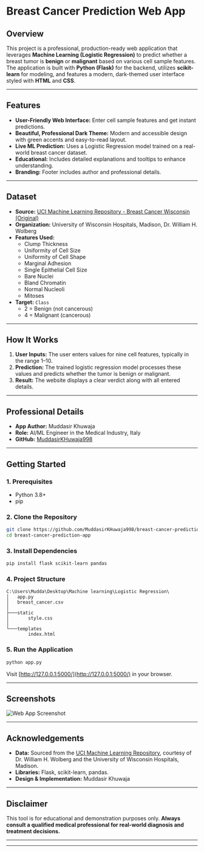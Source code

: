 # Breast Cancer Prediction Web App

## Overview

This project is a professional, production-ready web application that leverages **Machine Learning (Logistic Regression)** to predict whether a breast tumor is **benign** or **malignant** based on various cell sample features. The application is built with **Python (Flask)** for the backend, utilizes **scikit-learn** for modeling, and features a modern, dark-themed user interface styled with **HTML** and **CSS**.

---

## Features

- **User-Friendly Web Interface:** Enter cell sample features and get instant predictions.
- **Beautiful, Professional Dark Theme:** Modern and accessible design with green accents and easy-to-read layout.
- **Live ML Prediction:** Uses a Logistic Regression model trained on a real-world breast cancer dataset.
- **Educational:** Includes detailed explanations and tooltips to enhance understanding.
- **Branding:** Footer includes author and professional details.

---

## Dataset

- **Source:** [UCI Machine Learning Repository - Breast Cancer Wisconsin (Original)](https://archive.ics.uci.edu/ml/datasets/Breast+Cancer+Wisconsin+%28Original%29)
- **Organization:** University of Wisconsin Hospitals, Madison, Dr. William H. Wolberg
- **Features Used:**
  - Clump Thickness
  - Uniformity of Cell Size
  - Uniformity of Cell Shape
  - Marginal Adhesion
  - Single Epithelial Cell Size
  - Bare Nuclei
  - Bland Chromatin
  - Normal Nucleoli
  - Mitoses
- **Target:** `Class`  
  - 2 = Benign (not cancerous)
  - 4 = Malignant (cancerous)

---

## How It Works

1. **User Inputs:** The user enters values for nine cell features, typically in the range 1–10.
2. **Prediction:** The trained logistic regression model processes these values and predicts whether the tumor is benign or malignant.
3. **Result:** The website displays a clear verdict along with all entered details.

---

## Professional Details

- **App Author:** Muddasir Khuwaja
- **Role:** AI/ML Engineer in the Medical Industry, Italy
- **GitHub:** [MuddasirKHuwaja998](https://github.com/MuddasirKHuwaja998)

---

## Getting Started

### 1. **Prerequisites**

- Python 3.8+
- pip

### 2. **Clone the Repository**

```sh
git clone https://github.com/MuddasirKHuwaja998/breast-cancer-prediction-app.git
cd breast-cancer-prediction-app
```

### 3. **Install Dependencies**

```sh
pip install flask scikit-learn pandas
```

### 4. **Project Structure**

```
C:\Users\Mudda\Desktop\Machine learning\Logistic Regression\
│   app.py
│   breast_cancer.csv
│
├───static
│       style.css
│
└───templates
        index.html
```

### 5. **Run the Application**

```sh
python app.py
```

Visit [http://127.0.0.1:5000/](http://127.0.0.1:5000/) in your browser.

---

## Screenshots

![Web App Screenshot](screenshot.png)

---

## Acknowledgements

- **Data:** Sourced from the [UCI Machine Learning Repository](https://archive.ics.uci.edu/ml/datasets/Breast+Cancer+Wisconsin+%28Original%29), courtesy of Dr. William H. Wolberg and the University of Wisconsin Hospitals, Madison.
- **Libraries:** Flask, scikit-learn, pandas.
- **Design & Implementation:** Muddasir Khuwaja

---

## Disclaimer

This tool is for educational and demonstration purposes only. **Always consult a qualified medical professional for real-world diagnosis and treatment decisions.**

---



---
